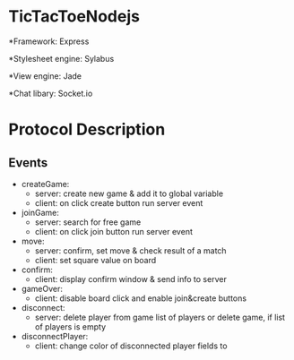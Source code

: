TicTacToeNodejs
===============

*Framework: Express

*Stylesheet engine: Sylabus

*View engine: Jade

*Chat libary: Socket.io

Protocol Description
====================

Events
------

*  createGame:
    - server: create new game & add it to global variable
    - client: on click create button run server event
*  joinGame:
    - server: search for free game
    - client: on click join button run server event
*  move:
    - server: confirm, set move & check result of a match
    - client: set square value on board
*  confirm:
    - client: display confirm window & send info to server
*  gameOver:
    - client: disable board click and enable join&create buttons
* disconnect:
    - server: delete player from game list of players or delete game, if list of players is empty
* disconnectPlayer:
    - client: change color of disconnected player fields to 
